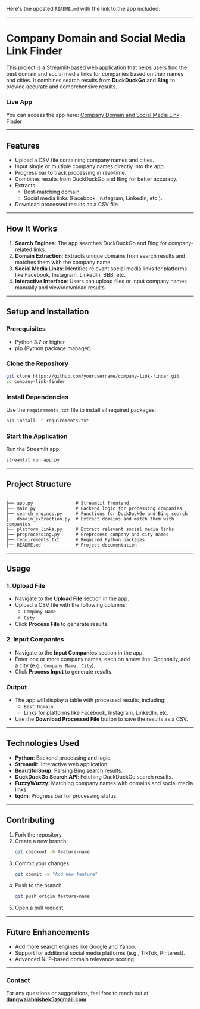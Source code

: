 Here's the updated `README.md` with the link to the app included:

---

# **Company Domain and Social Media Link Finder**

This project is a Streamlit-based web application that helps users find the best domain and social media links for companies based on their names and cities. It combines search results from **DuckDuckGo** and **Bing** to provide accurate and comprehensive results.

### **Live App**
You can access the app here: [Company Domain and Social Media Link Finder](https://companyname2domain.streamlit.app/)

---

## **Features**

- Upload a CSV file containing company names and cities.
- Input single or multiple company names directly into the app.
- Progress bar to track processing in real-time.
- Combines results from DuckDuckGo and Bing for better accuracy.
- Extracts:
  - Best-matching domain.
  - Social media links (Facebook, Instagram, LinkedIn, etc.).
- Download processed results as a CSV file.

---

## **How It Works**

1. **Search Engines**: The app searches DuckDuckGo and Bing for company-related links.
2. **Domain Extraction**: Extracts unique domains from search results and matches them with the company name.
3. **Social Media Links**: Identifies relevant social media links for platforms like Facebook, Instagram, LinkedIn, BBB, etc.
4. **Interactive Interface**: Users can upload files or input company names manually and view/download results.

---

## **Setup and Installation**

### Prerequisites
- Python 3.7 or higher
- pip (Python package manager)

### Clone the Repository
```bash
git clone https://github.com/yourusername/company-link-finder.git
cd company-link-finder
```

### Install Dependencies
Use the `requirements.txt` file to install all required packages:
```bash
pip install -r requirements.txt
```

### Start the Application
Run the Streamlit app:
```bash
streamlit run app.py
```

---

## **Project Structure**

```
.
├── app.py                # Streamlit frontend
├── main.py               # Backend logic for processing companies
├── search_engines.py     # Functions for DuckDuckGo and Bing search
├── domain_extraction.py  # Extract domains and match them with companies
├── platform_links.py     # Extract relevant social media links
├── preprocessing.py      # Preprocess company and city names
├── requirements.txt      # Required Python packages
├── README.md             # Project documentation
```

---

## **Usage**

### 1. **Upload File**
- Navigate to the **Upload File** section in the app.
- Upload a CSV file with the following columns:
  - `Company Name`
  - `City`
- Click **Process File** to generate results.

### 2. **Input Companies**
- Navigate to the **Input Companies** section in the app.
- Enter one or more company names, each on a new line. Optionally, add a city (e.g., `Company Name, City`).
- Click **Process Input** to generate results.

### Output
- The app will display a table with processed results, including:
  - `Best Domain`
  - Links for platforms like Facebook, Instagram, LinkedIn, etc.
- Use the **Download Processed File** button to save the results as a CSV.

---

## **Technologies Used**

- **Python**: Backend processing and logic.
- **Streamlit**: Interactive web application.
- **BeautifulSoup**: Parsing Bing search results.
- **DuckDuckGo Search API**: Fetching DuckDuckGo search results.
- **FuzzyWuzzy**: Matching company names with domains and social media links.
- **tqdm**: Progress bar for processing status.

---

## **Contributing**

1. Fork the repository.
2. Create a new branch:
   ```bash
   git checkout -b feature-name
   ```
3. Commit your changes:
   ```bash
   git commit -m "Add new feature"
   ```
4. Push to the branch:
   ```bash
   git push origin feature-name
   ```
5. Open a pull request.

---

## **Future Enhancements**
- Add more search engines like Google and Yahoo.
- Support for additional social media platforms (e.g., TikTok, Pinterest).
- Advanced NLP-based domain relevance scoring.

---

### **Contact**
For any questions or suggestions, feel free to reach out at **dangwalabhishek5@gmail.com**.
